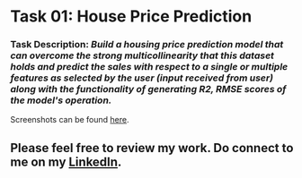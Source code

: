 # Task 01: House Price Prediction

### Task Description: *Build a housing price prediction model that can overcome the strong multicollinearity that this dataset holds and predict the sales with respect to a single or multiple features as selected by the user (input received from user) along with the functionality of generating R2, RMSE scores of the model's operation.*

Screenshots can be found [here](https://github.com/azuregray/BharatIntern-InternshipTasks_Oct-Nov23/tree/main/01-HousePricePrediction/CodeSnapshots).

## Please feel free to review my work. Do connect to me on my [LinkedIn](https://linkedin.com/in/arcticblue/).
